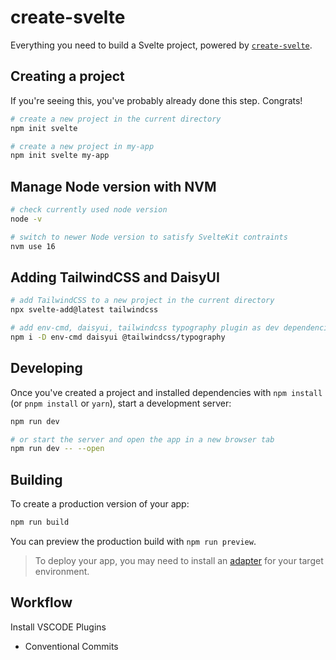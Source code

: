 # create-svelte

Everything you need to build a Svelte project, powered by [`create-svelte`](https://github.com/sveltejs/kit/tree/master/packages/create-svelte).

## Creating a project

If you're seeing this, you've probably already done this step. Congrats!

```bash
# create a new project in the current directory
npm init svelte

# create a new project in my-app
npm init svelte my-app
```

## Manage Node version with NVM

```bash
# check currently used node version
node -v

# switch to newer Node version to satisfy SvelteKit contraints
nvm use 16
```

## Adding TailwindCSS and DaisyUI

```bash
# add TailwindCSS to a new project in the current directory
npx svelte-add@latest tailwindcss

# add env-cmd, daisyui, tailwindcss typography plugin as dev dependencies
npm i -D env-cmd daisyui @tailwindcss/typography
```

## Developing

Once you've created a project and installed dependencies with `npm install` (or `pnpm install` or `yarn`), start a development server:

```bash
npm run dev

# or start the server and open the app in a new browser tab
npm run dev -- --open
```

## Building

To create a production version of your app:

```bash
npm run build
```

You can preview the production build with `npm run preview`.

> To deploy your app, you may need to install an [adapter](https://kit.svelte.dev/docs/adapters) for your target environment.

## Workflow

Install VSCODE Plugins

- Conventional Commits

